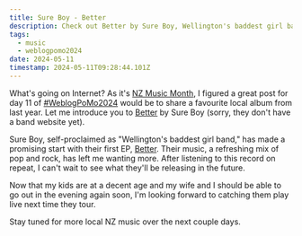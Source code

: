 ```yaml
---
title: Sure Boy - Better
description: Check out Better by Sure Boy, Wellington's baddest girl band!
tags:
  - music
  - weblogpomo2024
date: 2024-05-11
timestamp: 2024-05-11T09:28:44.101Z
---
```


What's going on Internet? As it's [NZ Music Month](https://www.nzmusicmonth.co.nz/), I figured a great post for day 11 of [#WeblogPoMo2024](/tags/weblogpomo2024/) would be to share a favourite local album from last year. Let me introduce you to [Better](https://musicthread.app/link/2gJdNb08MoQq5y9RQCPpjF4pis6) by Sure Boy (sorry, they don't have a band website yet).

Sure Boy, self-proclaimed as "Wellington's baddest girl band," has made a promising start with their first EP, [Better](https://musicthread.app/link/2gJdNb08MoQq5y9RQCPpjF4pis6). Their music, a refreshing mix of pop and rock, has left me wanting more. After listening to this record on repeat, I can't wait to see what they'll be releasing in the future. 

Now that my kids are at a decent age and my wife and I should be able to go out in the evening again soon, I'm looking forward to catching them play live next time they tour.

Stay tuned for more local NZ music over the next couple days.